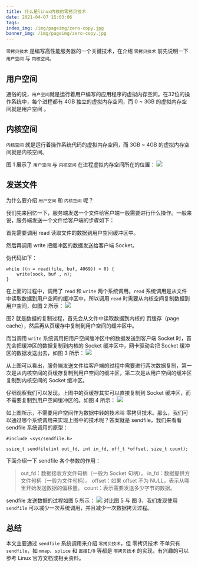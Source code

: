 ```yaml
---
title: 什么是linux内核的零拷贝技术
date: 2021-04-07 15:03:06
tags:
index_img: /img/pageimg/zero-copy.jpg
banner_img: /img/pageimg/zero-copy.jpg
---
```


`零拷贝技术` 是编写高性能服务器的一个关键技术，在介绍 `零拷贝技术` 前先说明一下 `用户空间` 与 `内核空间`。

## 用户空间
通俗的说，`用户空间`就是运行着用户编写的应用程序的虚拟内存空间。在32位的操作系统中，每个进程都有 4GB 独立的虚拟内存空间，而 0 ~ 3GB 的虚拟内存空间就是用户空间 。

## 内核空间
`内核空间` 就是运行着操作系统代码的虚拟内存空间，而 3GB ~ 4GB 的虚拟内存空间就是内核空间。

图 1 展示了 `用户空间` 与 `内核空间` 在进程虚拟内存空间所在的位置：
![](/img/newimg/008eGmZEgy1gpb723axkhj308h0ca3yi.jpg)

## 发送文件
为什么要介绍 `用户空间` 和 `内核空间` 呢？

我们先来回忆一下，服务端发送一个文件给客户端一般需要进行什么操作。一般来说，服务端发送一个文件给客户端的步骤如下：

首先需要调用 read 读取文件的数据到用户空间缓冲区中。

然后再调用 write 把缓冲区的数据发送给客户端 Socket。

伪代码如下：
```
while ((n = read(file, buf, 4069)) > 0) {
    write(sock, buf , n);
}
```
在上面的过程中，调用了 `read` 和 `write` 两个系统调用。`read` 系统调用是从文件中读取数据到用户空间的缓冲区中，所以调用 `read` 时需要从内核空间复制数据到用户空间，如图 2 所示：
![](/img/newimg/008eGmZEgy1gpb73a0wbpj30i00aj3yp.jpg)

图2 就是数据的复制过程，首先会从文件中读取数据到内核的 页缓存（page cache），然后再从页缓存中复制到用户空间的缓冲区中。

而当调用 `write` 系统调用把用户空间缓冲区中的数据发送到客户端 Socket 时，首先会把缓冲区的数据复制到内核的 Socket 缓冲区中，网卡驱动会把 Socket 缓冲区的数据发送出去，如图 3 所示：
![](/img/newimg/008eGmZEgy1gpb73ztbllj30hw0bt3z0.jpg)

从上图可以看出，服务端发送文件给客户端的过程中需要进行两次数据复制，第一次是从内核空间的页缓存复制到用户空间的缓冲区，第二次是从用户空间的缓冲区复制到内核空间的 Socket 缓冲区。

仔细观察我们可以发现，上图中的页缓存其实可以直接复制到 Socket 缓冲区，而不需要复制到用户空间缓冲区的。如图 4 所示：
![](/img/newimg/008eGmZEgy1gpb74cezj9j30ia08bt8z.jpg)

如上图所示，不需要用户空间作为数据中转的技术叫 零拷贝技术。那么，我们可以通过哪个系统调用来实现上图中的技术呢？答案就是 sendfile，我们来看看 sendfile 系统调用的原型：

```
#include <sys/sendfile.h>

ssize_t sendfile(int out_fd, int in_fd, off_t *offset, size_t count);
```
下面介绍一下 sendfile 各个参数的作用：
> out_fd：数据接收方文件句柄（一般为 Socket 句柄）。
>in_fd：数据提供方文件句柄（一般为文件句柄）。
>offset：如果 offset 不为 NULL，表示从哪里开始发送数据的偏移量。
>count：表示需要发送多少字节的数据。

sendfile 发送数据的过程如图 5 所示：
![](/img/newimg/008eGmZEgy1gpb75ev649j30if0ahaag.jpg)
对比图 5 与 图 3，我们发现使用 `sendfile` 可以减少一次系统调用，并且减少一次数据拷贝过程。

## 总结
本文主要通过 `sendfile` 系统调用来介绍 `零拷贝技术`，但 零拷贝技术 不单只有 `sendfile`，如 `mmap`、`splice` 和 `直接I/O` 等都是 `零拷贝技术` 的实现，有兴趣的可以参考 Linux 官方文档或相关资料。